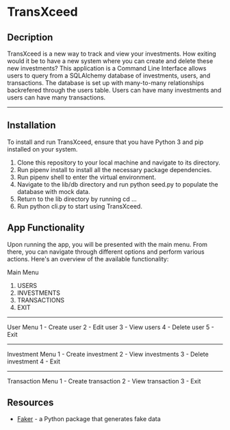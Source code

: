 # TransXceed

## Decription

TransXceed is a new way to track and view your investments. How exiting would it be to have a new system where you can create and delete these new investments? This application is a Command Line Interface allows users to query from a SQLAlchemy database of investments, users, and transactions. The database is set up with many-to-many relationships backrefered through the users table. Users can have many investments and users can have many transactions. 

***

## Installation

To install and run TransXceed, ensure that you have Python 3 and pip installed on your system.

1. Clone this repository to your local machine and navigate to its directory.
2. Run pipenv install to install all the necessary package dependencies.
3. Run pipenv shell to enter the virtual environment.
4. Navigate to the lib/db directory and run python seed.py to populate the database with mock data.
5. Return to the lib directory by running cd ...
6. Run python cli.py to start using TransXceed.


## App Functionality
Upon running the app, you will be presented with the main menu. From there, you can navigate through different options and perform various actions. Here's an overview of the available functionality:

Main Menu
1. USERS
2. INVESTMENTS
3. TRANSACTIONS 
4. EXIT
***
User Menu
1 - Create user
2 - Edit user
3 - View users 
4 - Delete user
5 - Exit 
***
Investment Menu
1 - Create investment
2 - View investments 
3 - Delete investment
4 - Exit 
***
Transaction Menu
1 - Create transaction
2 - View transaction
3 - Exit 

## Resources

- [Faker](https://faker.readthedocs.io/en/master/) - a Python package that generates fake data
